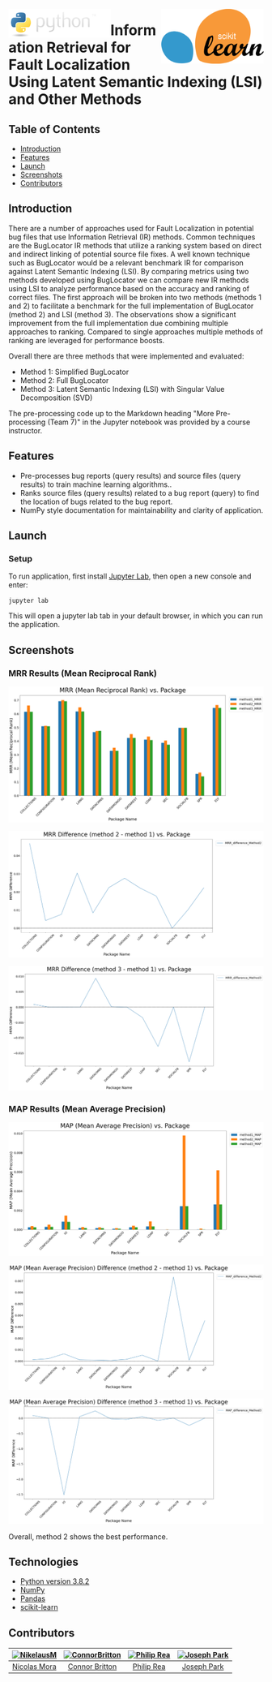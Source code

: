 <p align="center">
    <img src="./images/icons/python.PNG" alt="Python programming language logo." style="float: left;" width="40%">
    <img src="./images/icons/1024px-Scikit_learn_logo_small.svg.png" alt="Scikit Learn logo." style="float: right;" width="40%">
</p>

# Information Retrieval for Fault Localization Using Latent Semantic Indexing (LSI) and Other Methods

## Table of Contents
- [Introduction](#introduction)
- [Features](#features)
- [Launch](#launch)
- [Screenshots](#screenshots)
- [Contributors](#contributors)

## Introduction
There are a number of approaches used for Fault Localization in potential bug files that use Information Retrieval (IR) methods. Common techniques are the BugLocator IR methods that utilize a ranking system based on direct and indirect linking of potential source file fixes. A well known technique such as BugLocator would be a relevant benchmark IR for comparison against Latent Semantic Indexing (LSI). By comparing metrics using two methods developed using BugLocator we can compare new IR methods using LSI to analyze performance based on the accuracy and ranking of correct files. The first approach will be broken into two methods (methods 1 and 2) to facilitate a benchmark for the full implementation of BugLocator (method 2) and LSI (method 3). The observations show a significant improvement from the full implementation due combining multiple approaches to ranking. Compared to single approaches multiple methods of ranking are leveraged for performance boosts.

Overall there are three methods that were implemented and evaluated:
- Method 1: Simplified BugLocator
- Method 2: Full BugLocator
- Method 3: Latent Semantic Indexing (LSI) with Singular Value Decomposition (SVD)

The pre-processing code up to the Markdown heading "More Pre-processing (Team 7)" in the Jupyter notebook was provided by a course instructor.

## Features
- Pre-processes bug reports (query results) and source files (query results) to train machine learning algorithms..
- Ranks source files (query results) related to a bug report (query) to find the location of bugs related to the bug report.
- NumPy style documentation for maintainability and clarity of application.

## Launch
### Setup
To run application, first install [Jupyter Lab](https://jupyterlab.readthedocs.io/en/stable/getting_started/installation.html), then open a new console and enter:
```
jupyter lab
```
This will open a jupyter lab tab in your default browser, in which you can run the application.

## Screenshots
### MRR Results (Mean Reciprocal Rank)
<img 
    src="images/results/MRR (Mean Reciprocal Rank) vs. Package.png" 
    alt="MRR (Mean Reciprocal Rank) vs. Package.">

<img 
    src="images/results/MRR Difference (method 2 - method 1) vs. Package.png" 
    alt="MRR Difference (method 2 - method 1) vs. Package.">

<img 
    src="images/results/MRR Difference (method 3 - method 1) vs. Package.png" 
    alt="MRR Difference (method 3 - method 1) vs. Package">

### MAP Results (Mean Average Precision)
<img 
    src="images/results/MAP (Mean Average Precision) vs. Package.png" 
    alt="MAP (Mean Average Precision) vs. Package.">

<img 
    src="images/results/MAP (Mean Average Precision) Difference (method 2 - method 1) vs. Package.png" 
    alt="MAP (Mean Average Precision) Difference (method 2 - method 1) vs. Package.">

<img 
    src="images/results/MAP (Mean Average Precision) Difference (method 3 - method 1) vs. Package.png" 
    alt="MAP (Mean Average Precision) Difference (method 3 - method 1) vs. Package">

Overall, method 2 shows the best performance.

## Technologies
- [Python version 3.8.2](https://www.python.org/downloads/release/python-382/)
- [NumPy](https://numpy.org/)
- [Pandas](https://pandas.pydata.org/)
- [scikit-learn](https://scikit-learn.org/stable/)

## Contributors
<table>
    <thead>
        <tr>
            <th align="center">
                <a href="https://github.com/NikelausM">
                    <img alt="NikelausM" src="https://avatars3.githubusercontent.com/u/51514472?s=460&u=0e68a59a1bed0101bf500753790048630779cc9b&v=4" 
                         width="100" style="max-width:100%;">
                </a>
            </th>
            <th align="center">
                <a href="https://github.com/ConnorBritton">
                    <img alt="ConnorBritton" src="https://avatars2.githubusercontent.com/u/28262511?s=460&v=4" 
                         width="100" style="max-width:100%;">
                </a>
            </th>
            <th align="center">
                <a href="https://www.linkedin.com/in/philip-rea-40a524158/">
                    <img alt="Philip Rea" src="https://media-exp1.licdn.com/dms/image/C5603AQFB_H106kCYDg/profile-displayphoto-shrink_400_400/0/1581393138166?e=1614211200&v=beta&t=r2uWJ0v-CclsgHV1rGWNQ1UhFF6Z9c64XlYb2Wcww7c" 
                         width="100" style="max-width:100%;">
                </a>
            </th>
            <th align="center">
                <a href="">
                    <img alt="Joseph Park" src="" 
                         width="100" style="max-width:100%;">
                </a>
            </th>
        </tr>
    </thead>
<tbody>
<tr>
    <td align="center">
        <a href="https://github.com/NikelausM">Nicolas Mora</a>
    </td>
    <td align="center">
        <a href="https://github.com/ConnorBritton">Connor Britton</a>
    </td>
    <td align="center">
        <a href="https://www.linkedin.com/in/philip-rea-40a524158/">Philip Rea</a>
    </td>
    <td align="center">
        <a href="">Joseph Park</a>
    </td>
</tr>
</tbody>
</table>

